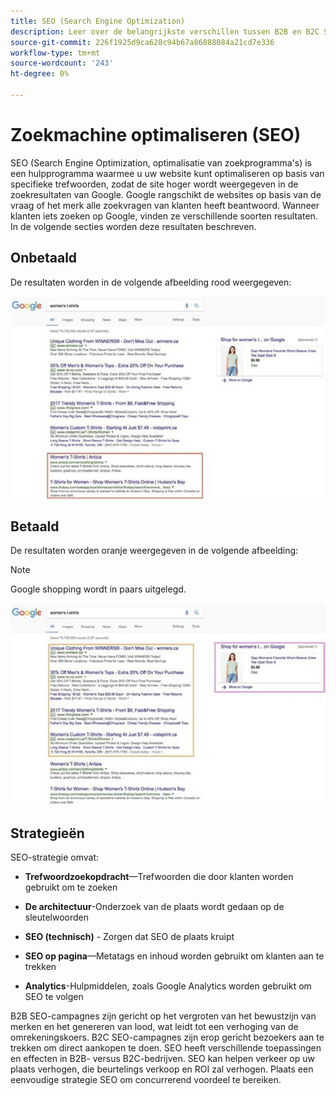 ```yaml
---
title: SEO (Search Engine Optimization)
description: Leer over de belangrijkste verschillen tussen B2B en B2C SEO campagnes.
source-git-commit: 226f1925d9ca628c94b67a86888084a21cd7e336
workflow-type: tm+mt
source-wordcount: '243'
ht-degree: 0%

---
```



# Zoekmachine optimaliseren (SEO)

SEO (Search Engine Optimization, optimalisatie van zoekprogramma&#39;s) is een hulpprogramma waarmee u uw website kunt optimaliseren op basis van specifieke trefwoorden, zodat de site hoger wordt weergegeven in de zoekresultaten van Google. Google rangschikt de websites op basis van de vraag of het merk alle zoekvragen van klanten heeft beantwoord. Wanneer klanten iets zoeken op Google, vinden ze verschillende soorten resultaten. In de volgende secties worden deze resultaten beschreven.

## Onbetaald

De resultaten worden in de volgende afbeelding rood weergegeven:

![Onbetaalde SEO Google-zoekresultaten](../../assets/playbooks/seo-unpaid.png)

## Betaald

De resultaten worden oranje weergegeven in de volgende afbeelding:

>[!NOTE]
>
>Google shopping wordt in paars uitgelegd.

![Zoekresultaten voor Paid SEO Google](../../assets/playbooks/seo-paid.png)

## Strategieën

SEO-strategie omvat:

- **Trefwoordzoekopdracht**—Trefwoorden die door klanten worden gebruikt om te zoeken

- **De architectuur**-Onderzoek van de plaats wordt gedaan op de sleutelwoorden

- **SEO (technisch)** - Zorgen dat SEO de plaats kruipt

- **SEO op pagina**—Metatags en inhoud worden gebruikt om klanten aan te trekken

- **Analytics**-Hulpmiddelen, zoals Google Analytics worden gebruikt om SEO te volgen

B2B SEO-campagnes zijn gericht op het vergroten van het bewustzijn van merken en het genereren van lood, wat leidt tot een verhoging van de omrekeningskoers. B2C SEO-campagnes zijn erop gericht bezoekers aan te trekken om direct aankopen te doen. SEO heeft verschillende toepassingen en effecten in B2B- versus B2C-bedrijven. SEO kan helpen verkeer op uw plaats verhogen, die beurtelings verkoop en ROI zal verhogen. Plaats een eenvoudige strategie SEO om concurrerend voordeel te bereiken.
